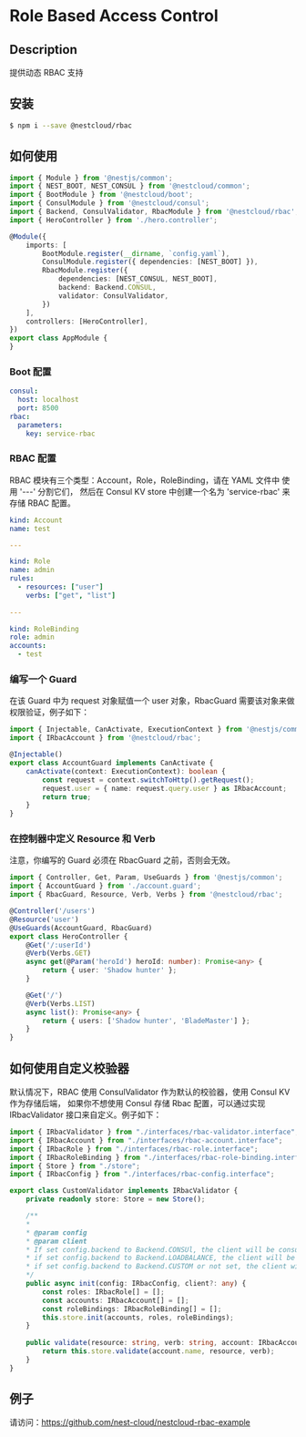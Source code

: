 # Role Based Access Control

## Description

提供动态 RBAC 支持

## 安装

```bash
$ npm i --save @nestcloud/rbac
```

## 如何使用

```typescript
import { Module } from '@nestjs/common';
import { NEST_BOOT, NEST_CONSUL } from '@nestcloud/common';
import { BootModule } from '@nestcloud/boot';
import { ConsulModule } from '@nestcloud/consul';
import { Backend, ConsulValidator, RbacModule } from '@nestcloud/rbac';
import { HeroController } from './hero.controller';

@Module({
    imports: [
        BootModule.register(__dirname, `config.yaml`),
        ConsulModule.register({ dependencies: [NEST_BOOT] }),
        RbacModule.register({
            dependencies: [NEST_CONSUL, NEST_BOOT],
            backend: Backend.CONSUL,
            validator: ConsulValidator,
        })
    ],
    controllers: [HeroController],
})
export class AppModule {
}
```

### Boot 配置

```yaml
consul:
  host: localhost
  port: 8500
rbac:
  parameters:
    key: service-rbac
```

### RBAC 配置

RBAC 模块有三个类型：Account，Role，RoleBinding，请在 YAML 文件中 使用 '---' 分割它们，
然后在 Consul KV store 中创建一个名为 'service-rbac' 来存储 RBAC 配置。

```yaml
kind: Account
name: test

---

kind: Role
name: admin
rules:
  - resources: ["user"]
    verbs: ["get", "list"]
    
---

kind: RoleBinding
role: admin
accounts:
  - test
```

### 编写一个 Guard

在该 Guard 中为 request 对象赋值一个 user 对象，RbacGuard 需要该对象来做权限验证，例子如下：

```typescript
import { Injectable, CanActivate, ExecutionContext } from '@nestjs/common';
import { IRbacAccount } from '@nestcloud/rbac';

@Injectable()
export class AccountGuard implements CanActivate {
    canActivate(context: ExecutionContext): boolean {
        const request = context.switchToHttp().getRequest();
        request.user = { name: request.query.user } as IRbacAccount;
        return true;
    }
}

```

### 在控制器中定义 Resource 和 Verb

注意，你编写的 Guard 必须在 RbacGuard 之前，否则会无效。

```typescript
import { Controller, Get, Param, UseGuards } from '@nestjs/common';
import { AccountGuard } from './account.guard';
import { RbacGuard, Resource, Verb, Verbs } from '@nestcloud/rbac';

@Controller('/users')
@Resource('user')
@UseGuards(AccountGuard, RbacGuard)
export class HeroController {
    @Get('/:userId')
    @Verb(Verbs.GET)
    async get(@Param('heroId') heroId: number): Promise<any> {
        return { user: 'Shadow hunter' };
    }

    @Get('/')
    @Verb(Verbs.LIST)
    async list(): Promise<any> {
        return { users: ['Shadow hunter', 'BladeMaster'] };
    }
}
```

## 如何使用自定义校验器

默认情况下，RBAC 使用 ConsulValidator 作为默认的校验器，使用 Consul KV 作为存储后端，
如果你不想使用 Consul 存储 Rbac 配置，可以通过实现 IRbacValidator 接口来自定义。例子如下：
 
```typescript
import { IRbacValidator } from "./interfaces/rbac-validator.interface";
import { IRbacAccount } from "./interfaces/rbac-account.interface";
import { IRbacRole } from "./interfaces/rbac-role.interface";
import { IRbacRoleBinding } from "./interfaces/rbac-role-binding.interface";
import { Store } from "./store";
import { IRbacConfig } from "./interfaces/rbac-config.interface";

export class CustomValidator implements IRbacValidator {
    private readonly store: Store = new Store();

    /**
    * 
    * @param config
    * @param client 
    * If set config.backend to Backend.CONSUl, the client will be consul instance;
    * if set config.backend to Backend.LOADBALANCE, the client will be loadbalance instance;
    * if set config.backend to Backend.CUSTOM or not set, the client will be null.
    */
    public async init(config: IRbacConfig, client?: any) {
        const roles: IRbacRole[] = [];
        const accounts: IRbacAccount[] = [];
        const roleBindings: IRbacRoleBinding[] = [];
        this.store.init(accounts, roles, roleBindings);
    }
    
    public validate(resource: string, verb: string, account: IRbacAccount): boolean {
        return this.store.validate(account.name, resource, verb);
    }
}

```

## 例子

请访问：https://github.com/nest-cloud/nestcloud-rbac-example
